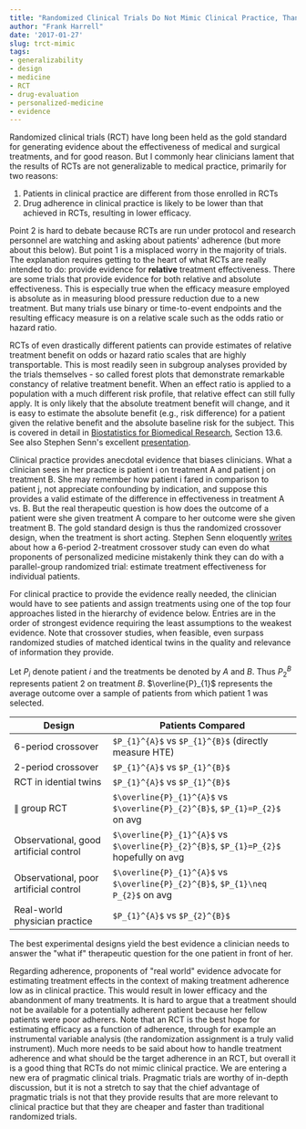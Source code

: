 ```yaml
---
title: "Randomized Clinical Trials Do Not Mimic Clinical Practice, Thank Goodness"
author: "Frank Harrell"
date: '2017-01-27'
slug: trct-mimic
tags:
- generalizability
- design
- medicine
- RCT
- drug-evaluation
- personalized-medicine
- evidence
---
```

Randomized clinical trials (RCT) have long been held as the gold standard for
generating evidence about the effectiveness of medical and surgical
treatments, and for good reason.  But I commonly hear clinicians lament
that the results of RCTs are not generalizable to medical practice,
primarily for two reasons:

1.  Patients in clinical practice are different from those enrolled in
    RCTs
2.  Drug adherence in clinical practice is likely to be lower than that
    achieved in RCTs, resulting in lower efficacy.

Point 2 is hard to debate because RCTs are run under protocol and
research personnel are watching and asking about patients' adherence
(but more about this below).  But point 1 is a misplaced worry in the
majority of trials.  The explanation requires getting to the heart of
what RCTs are really intended to do: provide evidence for **relative**
treatment effectiveness.  There are some trials that provide evidence
for both relative and absolute effectiveness.   This is especially true
when the efficacy measure employed is absolute as in measuring blood
pressure reduction due to a new treatment.  But many trials use binary
or time-to-event endpoints and the resulting efficacy measure is on a
relative scale such as the odds ratio or hazard ratio.

RCTs of even drastically different patients can provide estimates of
relative treatment benefit on odds or hazard ratio scales that are
highly transportable.  This is most readily seen in subgroup analyses
provided by the trials themselves - so called forest plots that
demonstrate remarkable constancy of relative treatment benefit.  When an
effect ratio is applied to a population with a much different risk
profile, that relative effect can still fully apply.  It is only likely
that the absolute treatment benefit will change, and it is easy to
estimate the absolute benefit (e.g., risk difference) for a patient
given the relative benefit and the absolute baseline risk for the
subject.   This is covered in detail in [Biostatistics for Biomedical
Research](http://fharrell.com/links), Section 13.6.  See also Stephen Senn's excellent [presentation](https://www.slideshare.net/StephenSenn1/real-world-modified).

Clinical practice provides anecdotal evidence that biases clinicians.
 What a clinician sees in her practice is patient i on treatment A and
patient j on treatment B.  She may remember how patient i fared in
comparison to patient j, not appreciate confounding by indication, and
suppose this provides a valid estimate of the difference in
effectiveness in treatment A vs. B.  But the real therapeutic question
is how does the outcome of a patient were she given treatment A compare
to her outcome were she given treatment B.  The gold standard design is
thus the randomized crossover design, when the treatment is short
acting.  Stephen Senn eloquently
[writes](http://onlinelibrary.wiley.com/doi/10.1002/sim.6739/abstract) about
how a 6-period 2-treatment crossover study can even do what proponents
of personalized medicine mistakenly think they can do with a
parallel-group randomized trial: estimate treatment effectiveness for
individual patients.

For clinical practice to provide the evidence really needed, the
clinician would have to see patients and assign treatments using one of
the top four approaches listed in the hierarchy of evidence below.
Entries are in the order of strongest evidence requiring the least
assumptions to the weakest evidence. Note that crossover studies, when
feasible, even surpass randomized studies of matched identical twins in
the quality and relevance of information they provide.

Let $P_{i}$ denote patient $i$ and the treatments be denoted by $A$
and $B$.  Thus $P_{2}^{B}$ represents patient 2 on treatment $B$.
$\overline{P}_{1}$ represents the average outcome over a sample of
patients from which patient 1 was selected.

| Design | Patients Compared 
-------- | ----------------- 
6-period crossover | `$P_{1}^{A}$` vs `$P_{1}^{B}$` (directly measure HTE)
2-period crossover | `$P_{1}^{A}$` vs `$P_{1}^{B}$`
RCT in idential twins | `$P_{1}^{A}$` vs `$P_{1}^{B}$`
$\parallel$ group RCT | `$\overline{P}_{1}^{A}$` vs `$\overline{P}_{2}^{B}$`,  `$P_{1}=P_{2}$` on avg
Observational, good artificial control | `$\overline{P}_{1}^{A}$` vs  `$\overline{P}_{2}^{B}$`, `$P_{1}=P_{2}$` hopefully on avg
Observational, poor artificial control | `$\overline{P}_{1}^{A}$` vs `$\overline{P}_{2}^{B}$`, `$P_{1}\neq P_{2}$` on avg
Real-world physician practice | `$P_{1}^{A}$` vs `$P_{2}^{B}$`

The best experimental designs yield the best evidence a clinician needs
to answer the "what if" therapeutic question for the one patient in
front of her.

Regarding adherence, proponents of "real world" evidence advocate for
estimating treatment effects in the context of making treatment
adherence low as in clinical practice. This would result in lower
efficacy and the abandonment of many treatments. It is hard to argue
that a treatment should not be available for a potentially adherent
patient because her fellow patients were poor adherers. Note that an RCT
is the best hope for estimating efficacy as a function of adherence,
through for example an instrumental variable analysis (the randomization
assignment is a truly valid instrument). Much more needs to be said
about how to handle treatment adherence and what should be the target
adherence in an RCT, but overall it is a good thing that RCTs do not
mimic clinical practice.  We are entering a new era of pragmatic
clinical trials.  Pragmatic trials are worthy of in-depth discussion,
but it is not a stretch to say that the chief advantage of pragmatic
trials is not that they provide results that are more relevant to
clinical practice but that they are cheaper and faster than traditional
randomized trials.
